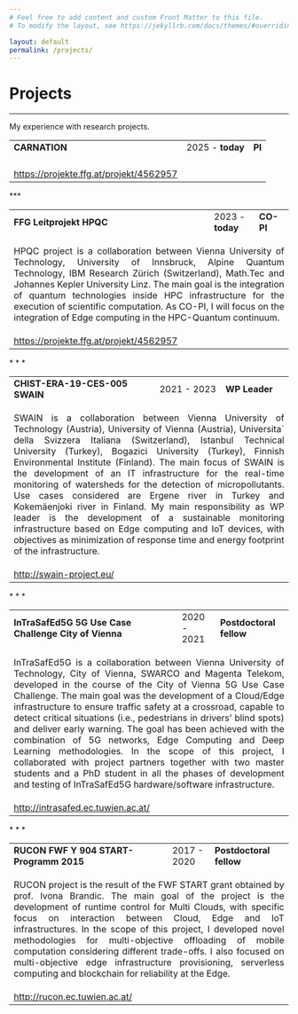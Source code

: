 ```yaml
---
# Feel free to add content and custom Front Matter to this file.
# To modify the layout, see https://jekyllrb.com/docs/themes/#overriding-theme-defaults

layout: default
permalink: /projects/
---
```

# Projects
* * *
My experience with research projects.

<table>
<tr style="border: none;">
<td style="border: none;"> <strong>CARNATION</strong> </td>
<td style="border: none;"> 2025 - <strong>today</strong> </td>
<td style="border: none;"> <strong>PI</strong> </td>
</tr>
<tr style="border: none;">
<td style="border: none;" colspan="3">
<p align="justify">

</p>
</td>
</tr>
<tr style="border: none;">
<td style="border: none;">
<a href="https://projekte.ffg.at/projekt/4562957">https://projekte.ffg.at/projekt/4562957</a>
</td>
</tr>
</table>
***
<table>
<tr style="border: none;">
<td style="border: none;"> <strong>FFG Leitprojekt HPQC</strong> </td>
<td style="border: none;"> 2023 - <strong>today</strong> </td>
<td style="border: none;"> <strong>CO-PI</strong> </td>
</tr>
<tr style="border: none;">
<td style="border: none;" colspan="3">
<p align="justify">
HPQC project is a collaboration between Vienna University of Technology, University of Innsbruck, Alpine Quantum Technology, IBM Research Zürich (Switzerland), Math.Tec and Johannes Kepler University Linz. The main goal is the integration of quantum technologies inside HPC infrastructure for the execution of scientific computation. As CO-PI, I will focus on the integration of Edge computing in the HPC-Quantum continuum.
</p>
</td>
</tr>
<tr style="border: none;">
<td style="border: none;">
<a href="https://projekte.ffg.at/projekt/4562957">https://projekte.ffg.at/projekt/4562957</a>
</td>
</tr>
</table>
* * *
<table>
<tr style="border: none;">
<td style="border: none;"> <strong>CHIST-ERA-19-CES-005 SWAIN</strong> </td>
<td style="border: none;"> 2021 - 2023 </td>
<td style="border: none;"> <strong>WP Leader</strong> </td>
</tr>
<tr style="border: none;">
<td style="border: none;" colspan="3">
<p align="justify">
SWAIN is a collaboration between Vienna University of Technology (Austria), University of Vienna (Austria), Universita` della Svizzera Italiana (Switzerland), Istanbul Technical University (Turkey), Bogazici University (Turkey), Finnish Environmental Institute (Finland). The main focus of SWAIN is the development of an IT infrastructure for the real-time monitoring of watersheds for the detection of micropollutants. Use cases considered are Ergene river in Turkey and Kokemäenjoki river in Finland. My main responsibility as WP leader is the development of a sustainable monitoring infrastructure based on Edge computing and IoT devices, with objectives as minimization of response time and energy footprint of the infrastructure.
</p>
</td>
</tr>
<tr style="border: none;">
<td style="border: none;">
<a href="http://swain-project.eu/">http://swain-project.eu/</a>
</td>
</tr>
</table>
* * *
<table>
<tr style="border: none;">
<td style="border: none;"> <strong>InTraSafEd5G 5G Use Case Challenge City of Vienna</strong> </td>
<td style="border: none;"> 2020 - 2021 </td>
<td style="border: none;"> <strong>Postdoctoral fellow</strong> </td>
</tr>
<tr style="border: none;">
<td style="border: none;" colspan="3">
<p align="justify">
InTraSafEd5G is a collaboration between Vienna University of Technology, City of Vienna, SWARCO and Magenta Telekom, developed in the course of the City of Vienna 5G Use Case Challenge. The main goal was the development of a Cloud/Edge infrastructure to ensure traffic safety at a crossroad, capable to detect critical situations (i.e., pedestrians in drivers’ blind spots) and deliver early warning. The goal has been achieved with the combination of 5G networks, Edge Computing and Deep Learning methodologies. In the scope of this project, I collaborated with project partners together with two master students and a PhD student in all the phases of development and testing of InTraSafEd5G hardware/software infrastructure.
</p>
</td>
</tr>
<tr style="border: none;">
<td style="border: none;">
<a href="http://intrasafed.ec.tuwien.ac.at/">http://intrasafed.ec.tuwien.ac.at/</a>
</td>
</tr>
</table>
* * *
<table>
<tr style="border: none;">
<td style="border: none;"> <strong>RUCON FWF Y 904 START-Programm 2015</strong> </td>
<td style="border: none;"> 2017 - 2020 </td>
<td style="border: none;"> <strong>Postdoctoral fellow</strong> </td>
</tr>
<tr style="border: none;">
<td style="border: none;" colspan="3">
<p align="justify">
RUCON project is the result of the FWF START grant obtained by prof. Ivona Brandic. The main goal of the project is the development of runtime control for Multi Clouds, with specific focus on interaction between Cloud, Edge and IoT infrastructures. In the scope of this project, I developed novel methodologies for multi-objective offloading of mobile computation considering different trade-offs. I also focused on multi-objective edge infrastructure provisioning, serverless computing and blockchain for reliability at the Edge.
</p>
</td>
</tr>
<tr style="border: none;">
<td style="border: none;">
<a href="http://rucon.ec.tuwien.ac.at/">http://rucon.ec.tuwien.ac.at/</a>
</td>
</tr>
</table>
